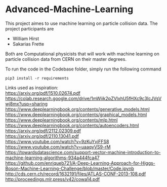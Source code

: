 # Advanced-Machine-Learning

This project aimes to use machine learning on particle collision data.
The project participants are 
* William Hirst 
* Sakarias Frette

Both are Computational physicists that will work with machine learning on 
particle collision data from CERN on their master degrees. 

To run the code in the Codebase folder, simply run the following command
```
pip3 install -r requirements
```



Links used as inspiration: <br /> 
https://arxiv.org/pdf/1510.02674.pdf <br /> 
https://colab.research.google.com/drive/1mWiik2pZVlxhU5fHXc9c3IcJVsVwj8mx?usp=sharing <br /> 
https://www.deeplearningbook.org/contents/generative_models.html <br /> 
https://www.deeplearningbook.org/contents/graphical_models.html <br /> 
https://www.deeplearningbook.org/contents/mlp.html <br /> 
https://www.deeplearningbook.org/contents/autoencoders.html <br /> 
https://arxiv.org/pdf/2112.02309.pdf <br /> 
https://arxiv.org/pdf/2110.13041.pdf <br /> 
https://www.youtube.com/watch?v=9zKuYvjFFS8 <br /> 
https://www.youtube.com/watch?v=uaaqyVS9-rM <br /> 
https://towardsdatascience.com/support-vector-machine-introduction-to-machine-learning-algorithms-934a444fca47 <br /> 
https://github.com/enriqueb721/A-Deep-Learning-Approach-for-Higgs-Boson-Machine-Learning-Challenge/blob/master/Code.ipynb <br /> 
http://cds.cern.ch/record/1632191/files/ATLAS-CONF-2013-108.pdf <br /> 
http://proceedings.mlr.press/v42/cowa14.pdf <br />
